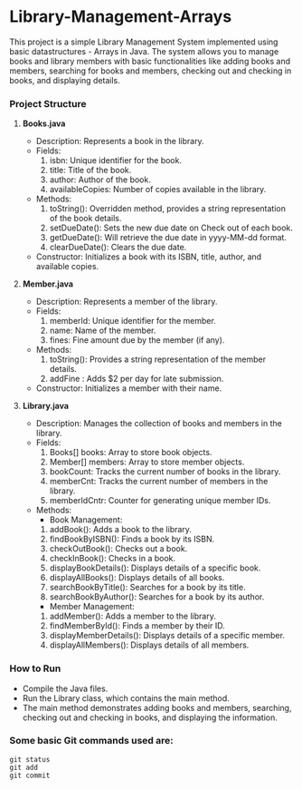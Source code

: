 # Library-Management-Arrays
This project is a simple Library Management System implemented using basic datastructures - Arrays in Java. The system allows you to manage books and library members with basic functionalities like adding books and members, searching for books and members, checking out and checking in books, and displaying details.

### Project Structure
1. **Books.java**
   - Description: Represents a book in the library.
   - Fields:
     1) isbn: Unique identifier for the book.
     2) title: Title of the book.
     3) author: Author of the book.
     4) availableCopies: Number of copies available in the library.
   -  Methods:
      1) toString(): Overridden method, provides a string representation of the book details.
      2) setDueDate(): Sets the new due date on Check out of each book.
      3) getDueDate(): Will retrieve the due date in yyyy-MM-dd format.
      4) clearDueDate(): Clears the due date.
   -  Constructor: Initializes a book with its ISBN, title, author, and available copies.
         
2. **Member.java**
   - Description: Represents a member of the library.
   - Fields:
     1) memberId: Unique identifier for the member.
     2) name: Name of the member.
     3) fines: Fine amount due by the member (if any).
   - Methods:
     1) toString(): Provides a string representation of the member details.
     2) addFine : Adds $2 per day for late submission. 
   - Constructor: Initializes a member with their name.
   
3. **Library.java**
   - Description: Manages the collection of books and members in the library.
   - Fields:
     1) Books[] books: Array to store book objects.
     2) Member[] members: Array to store member objects.
     3) bookCount: Tracks the current number of books in the library.
     4) memberCnt: Tracks the current number of members in the library.
     5) memberIdCntr: Counter for generating unique member IDs.
   - Methods:
      * Book Management:
     1) addBook(): Adds a book to the library.
     2) findBookByISBN(): Finds a book by its ISBN.
     3) checkOutBook(): Checks out a book.
     4) checkInBook(): Checks in a book.
     5) displayBookDetails(): Displays details of a specific book.
     6) displayAllBooks(): Displays details of all books.
     7) searchBookByTitle(): Searches for a book by its title.
     8) searchBookByAuthor(): Searches for a book by its author.
      * Member Management:
     1) addMember(): Adds a member to the library.
     2) findMemberById(): Finds a member by their ID.
     3) displayMemberDetails(): Displays details of a specific member.
     4) displayAllMembers(): Displays details of all members.

### How to Run
   - Compile the Java files.
   - Run the Library class, which contains the main method.
   - The main method demonstrates adding books and members, searching, checking out and checking in books, and displaying the information.

### Some basic Git commands used are:
```
git status
git add
git commit
```
